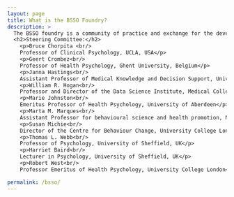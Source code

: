 ```yaml
---
layout: page
title: What is the BSSO Foundry?
description: >
  The BSSO foundry is a community of practice and exchange for the development, adoption and use of ontologies in the behavioural and social sciences. 
  <h2>Steering Committee:</h2>
    <p>Bruce Chorpita <br/>
    Professor of Clinical Psychology, UCLA, USA</p> 
    <p>Geert Crombez<br/>
    Professor of Health Psychology, Ghent University, Belgium</p>
    <p>Janna Hastings<br/>
    Assistant Professor of Medical Knowledge and Decision Support, University of</p> Zurich; co-participates in OBO Foundry community. 
    <p>William R. Hogan<br/>
    Professor and Director of the Data Science Institute, Medical College of</p> Wisconsin, USA; co-participates in OBO Foundry community. 
    <p>Marie Johnston<br/>
    Emeritus Professor of Health Psychology, University of Aberdeen</p>
    <p>Marta M. Marques<br/>
    Assistant Professor for behavioural science and health promotion, NOVA</p> University of Lisbon, Portugal
    <p>Susan Michie<br/>
    Director of the Centre for Behaviour Change, University College London</p>
    <p>Thomas L. Webb<br/>
    Professor of Psychology, University of Sheffield, UK</p>
    <p>Harriet Baird<br/>
    Lecturer in Psychology, University of Sheffield, UK</p>
    <p>Robert West<br/>
    Professor Emeritus of Health Psychology, University College London</p>

permalink: /bsso/
---
```


